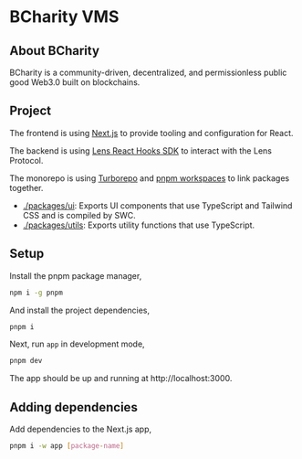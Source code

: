 # BCharity VMS

## About BCharity

BCharity is a community-driven, decentralized, and permissionless public good Web3.0 built on blockchains.

## Project

The frontend is using [Next.js](https://nextjs.org/) to provide tooling and configuration for React.

The backend is using [Lens React Hooks SDK](https://docs.lens.xyz/docs/sdk-react-getting-started) to interact with the Lens Protocol.

The monorepo is using [Turborepo](https://turborepo.org/) and [pnpm workspaces](https://pnpm.io/workspaces) to link packages together.

- [./packages/ui](./packages/ui): Exports UI components that use TypeScript and Tailwind CSS and is compiled by SWC.
- [./packages/utils](./packages/utils): Exports utility functions that use TypeScript.

## Setup

Install the pnpm package manager,

```bash
npm i -g pnpm
```

And install the project dependencies,

```bash
pnpm i
```

Next, run `app` in development mode,

```bash
pnpm dev
```

The app should be up and running at http://localhost:3000.

## Adding dependencies

Add dependencies to the Next.js app,

```bash
pnpm i -w app [package-name]
```
